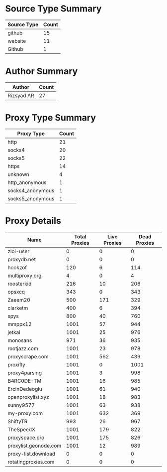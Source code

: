 # Source Type Summary

| Source Type | Count |
|-------------|-------|
| github | 15 |
| website | 11 |
| Github | 1 |


# Author Summary

| Author | Count |
|--------|-------|
| Rizsyad AR | 27 |


# Proxy Type Summary

| Proxy Type | Count |
|------------|-------|
| http | 21 |
| socks4 | 20 |
| socks5 | 22 |
| https | 14 |
| unknown | 4 |
| http_anonymous | 1 |
| socks4_anonymous | 1 |
| socks5_anonymous | 1 |


# Proxy Details

| Name | Total Proxies | Live Proxies | Dead Proxies |
|------|---------------|--------------|---------------|
| zloi-user | 0 | 0 | 0 |
| proxydb.net | 0 | 0 | 0 |
| hookzof | 120 | 6 | 114 |
| multiproxy.org | 4 | 0 | 4 |
| roosterkid | 216 | 10 | 206 |
| opsxcq | 343 | 0 | 343 |
| Zaeem20 | 500 | 171 | 329 |
| clarketm | 400 | 6 | 394 |
| spys | 800 | 40 | 760 |
| mmppx12 | 1001 | 57 | 944 |
| jetkai | 1001 | 25 | 976 |
| monosans | 971 | 36 | 935 |
| rootjazz.com | 1001 | 23 | 978 |
| proxyscrape.com | 1001 | 562 | 439 |
| proxifly | 1001 | 0 | 1001 |
| proxy4parsing | 1001 | 3 | 998 |
| B4RC0DE-TM | 1001 | 16 | 985 |
| ErcinDedeoglu | 1001 | 61 | 940 |
| openproxylist.xyz | 1001 | 18 | 983 |
| sunny9577 | 1001 | 63 | 938 |
| my-proxy.com | 1001 | 632 | 369 |
| ShiftyTR | 993 | 26 | 967 |
| TheSpeedX | 1001 | 179 | 822 |
| proxyspace.pro | 1001 | 175 | 826 |
| proxylist.geonode.com | 1001 | 12 | 989 |
| proxy-list.download | 0 | 0 | 0 |
| rotatingproxies.com | 0 | 0 | 0 |
